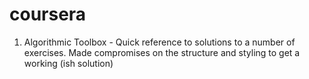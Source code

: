 # coursera

1. Algorithmic Toolbox - Quick reference to solutions to a number of exercises. Made compromises on the structure
and styling to get a working (ish solution)